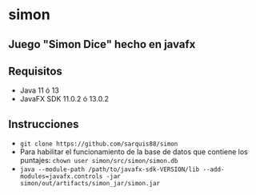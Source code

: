 # simon
## Juego "Simon Dice" hecho en javafx
## Requisitos
* Java 11 ó 13 
* JavaFX SDK 11.0.2 ó 13.0.2
## Instrucciones
* ```git clone https://github.com/sarquis88/simon```
* Para habilitar el funcionamiento de la base de datos que contiene los puntajes:
```chown user simon/src/simon/simon.db```
* ```java --module-path /path/to/javafx-sdk-VERSION/lib --add-modules=javafx.controls -jar simon/out/artifacts/simon_jar/simon.jar```

